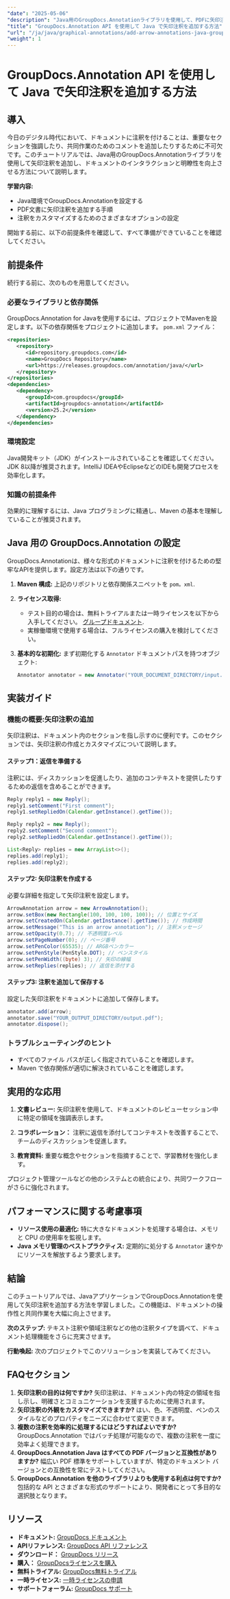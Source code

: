 ```yaml
---
"date": "2025-05-06"
"description": "Java用のGroupDocs.Annotationライブラリを使用して、PDFに矢印注釈を効率的に追加する方法を学びましょう。ドキュメントの明瞭性と共同作業性を向上させます。"
"title": "GroupDocs.Annotation API を使用して Java で矢印注釈を追加する方法"
"url": "/ja/java/graphical-annotations/add-arrow-annotations-java-groupdocs/"
"weight": 1
---
```


# GroupDocs.Annotation API を使用して Java で矢印注釈を追加する方法

## 導入

今日のデジタル時代において、ドキュメントに注釈を付けることは、重要なセクションを強調したり、共同作業のためのコメントを追加したりするために不可欠です。このチュートリアルでは、Java用のGroupDocs.Annotationライブラリを使用して矢印注釈を追加し、ドキュメントのインタラクションと明瞭性を向上させる方法について説明します。

**学習内容:**
- Java環境でGroupDocs.Annotationを設定する
- PDF文書に矢印注釈を追加する手順
- 注釈をカスタマイズするためのさまざまなオプションの設定

開始する前に、以下の前提条件を確認して、すべて準備ができていることを確認してください。

## 前提条件

続行する前に、次のものを用意してください。

### 必要なライブラリと依存関係
GroupDocs.Annotation for Javaを使用するには、プロジェクトでMavenを設定します。以下の依存関係をプロジェクトに追加します。 `pom.xml` ファイル：

```xml
<repositories>
   <repository>
      <id>repository.groupdocs.com</id>
      <name>GroupDocs Repository</name>
      <url>https://releases.groupdocs.com/annotation/java/</url>
   </repository>
</repositories>
<dependencies>
   <dependency>
      <groupId>com.groupdocs</groupId>
      <artifactId>groupdocs-annotation</artifactId>
      <version>25.2</version>
   </dependency>
</dependencies>
```

### 環境設定
Java開発キット（JDK）がインストールされていることを確認してください。JDK 8以降が推奨されます。IntelliJ IDEAやEclipseなどのIDEも開発プロセスを効率化します。

### 知識の前提条件
効果的に理解するには、Java プログラミングに精通し、Maven の基本を理解していることが推奨されます。

## Java 用の GroupDocs.Annotation の設定

GroupDocs.Annotationは、様々な形式のドキュメントに注釈を付けるための堅牢なAPIを提供します。設定方法は以下の通りです。

1. **Maven 構成:**
   上記のリポジトリと依存関係スニペットを `pom。xml`.

2. **ライセンス取得:**
   - テスト目的の場合は、無料トライアルまたは一時ライセンスを以下から入手してください。 [グループドキュメント](https://purchase。groupdocs.com/temporary-license/).
   - 実稼働環境で使用する場合は、フルライセンスの購入を検討してください。

3. **基本的な初期化:**
   まず初期化する `Annotator` ドキュメントパスを持つオブジェクト:

   ```java
   Annotator annotator = new Annotator("YOUR_DOCUMENT_DIRECTORY/input.pdf");
   ```

## 実装ガイド

### 機能の概要:矢印注釈の追加
矢印注釈は、ドキュメント内のセクションを指し示すのに便利です。このセクションでは、矢印注釈の作成とカスタマイズについて説明します。

#### ステップ1：返信を準備する 
注釈には、ディスカッションを促進したり、追加のコンテキストを提供したりするための返信を含めることができます。

```java
Reply reply1 = new Reply();
reply1.setComment("First comment");
reply1.setRepliedOn(Calendar.getInstance().getTime());

Reply reply2 = new Reply();
reply2.setComment("Second comment");
reply2.setRepliedOn(Calendar.getInstance().getTime());

List<Reply> replies = new ArrayList<>();
replies.add(reply1);
replies.add(reply2);
```

#### ステップ2: 矢印注釈を作成する 
必要な詳細を指定して矢印注釈を設定します。

```java
ArrowAnnotation arrow = new ArrowAnnotation();
arrow.setBox(new Rectangle(100, 100, 100, 100)); // 位置とサイズ
arrow.setCreatedOn(Calendar.getInstance().getTime()); // 作成時間
arrow.setMessage("This is an arrow annotation"); // 注釈メッセージ
arrow.setOpacity(0.7); // 不透明度レベル
arrow.setPageNumber(0); // ページ番号
arrow.setPenColor(65535); // ARGBペンカラー
arrow.setPenStyle(PenStyle.DOT); // ペンスタイル
arrow.setPenWidth((byte) 3); // 矢印の線幅
arrow.setReplies(replies); // 返信を添付する
```

#### ステップ3: 注釈を追加して保存する 
設定した矢印注釈をドキュメントに追加して保存します。

```java
annotator.add(arrow);
annotator.save("YOUR_OUTPUT_DIRECTORY/output.pdf");
annotator.dispose();
```

### トラブルシューティングのヒント
- すべてのファイル パスが正しく指定されていることを確認します。
- Maven で依存関係が適切に解決されていることを確認します。

## 実用的な応用

1. **文書レビュー:**
   矢印注釈を使用して、ドキュメントのレビューセッション中に特定の領域を強調表示します。
   
2. **コラボレーション：**
   注釈に返信を添付してコンテキストを改善することで、チームのディスカッションを促進します。
3. **教育資料:**
   重要な概念やセクションを指摘することで、学習教材を強化します。

プロジェクト管理ツールなどの他のシステムとの統合により、共同ワークフローがさらに強化されます。

## パフォーマンスに関する考慮事項
- **リソース使用の最適化:** 特に大きなドキュメントを処理する場合は、メモリと CPU の使用率を監視します。
- **Java メモリ管理のベストプラクティス:** 定期的に処分する `Annotator` 速やかにリソースを解放するよう要求します。

## 結論
このチュートリアルでは、JavaアプリケーションでGroupDocs.Annotationを使用して矢印注釈を追加する方法を学習しました。この機能は、ドキュメントの操作性と共同作業を大幅に向上させます。

**次のステップ:**
テキスト注釈や領域注釈などの他の注釈タイプを調べて、ドキュメント処理機能をさらに充実させます。

**行動喚起:** 次のプロジェクトでこのソリューションを実装してみてください。

## FAQセクション

1. **矢印注釈の目的は何ですか?**
   矢印注釈は、ドキュメント内の特定の領域を指し示し、明確さとコミュニケーションを支援するために使用されます。
2. **矢印注釈の外観をカスタマイズできますか?**
   はい、色、不透明度、ペンのスタイルなどのプロパティをニーズに合わせて変更できます。
3. **複数の注釈を効率的に処理するにはどうすればよいですか?**
   GroupDocs.Annotation ではバッチ処理が可能なので、複数の注釈を一度に効率よく処理できます。
4. **GroupDocs.Annotation Java はすべての PDF バージョンと互換性がありますか?**
   幅広い PDF 標準をサポートしていますが、特定のドキュメント バージョンとの互換性を常にテストしてください。
5. **GroupDocs.Annotation を他のライブラリよりも使用する利点は何ですか?**
   包括的な API とさまざまな形式のサポートにより、開発者にとって多目的な選択肢となります。

## リソース
- **ドキュメント:** [GroupDocs ドキュメント](https://docs.groupdocs.com/annotation/java/)
- **APIリファレンス:** [GroupDocs API リファレンス](https://reference.groupdocs.com/annotation/java/)
- **ダウンロード：** [GroupDocs リリース](https://releases.groupdocs.com/annotation/java/)
- **購入：** [GroupDocsライセンスを購入](https://purchase.groupdocs.com/buy)
- **無料トライアル:** [GroupDocs無料トライアル](https://releases.groupdocs.com/annotation/java/)
- **一時ライセンス:** [一時ライセンスの申請](https://purchase.groupdocs.com/temporary-license/)
- **サポートフォーラム:** [GroupDocs サポート](https://forum.groupdocs.com/c/annotation/)